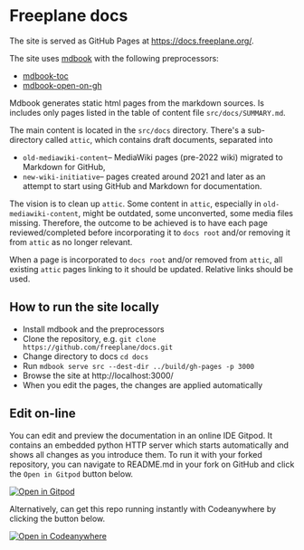 # Freeplane docs

The site is served as GitHub Pages at https://docs.freeplane.org/.

The site uses [mdbook](https://rust-lang.github.io/mdBook/) with the following preprocessors:
* [mdbook-toc](https://github.com/badboy/mdbook-toc)
* [mdbook-open-on-gh](https://github.com/badboy/mdbook-open-on-gh)

Mdbook generates static html pages from the markdown sources. 
Is includes only pages listed in the table of content file `src/docs/SUMMARY.md`.

The main content is located in the `src/docs` directory.
There's a sub-directory called `attic`, which contains draft documents, separated into

* `old-mediawiki-content`– MediaWiki pages (pre-2022 wiki) migrated to Markdown for GitHub,
* `new-wiki-initiative`– pages created around 2021 and later as an attempt to start using GitHub and Markdown for documentation.

The vision is to clean up `attic`.
Some content in `attic`, especially in `old-mediawiki-content`, might be outdated, some unconverted, some media files missing.
Therefore, the outcome to be achieved is to have each page reviewed/completed before incorporating it to `docs root` and/or removing it from `attic` as no longer relevant.

When a page is incorporated to `docs root` and/or removed from `attic`, all existing `attic` pages linking to it should be updated.
Relative links should be used.

## How to run the site locally

* Install mdbook and the preprocessors
* Clone the repository, e.g. `git clone https://github.com/freeplane/docs.git`
* Change directory to docs `cd docs`
* Run `mdbook serve src --dest-dir ../build/gh-pages -p 3000`
* Browse the site at http://localhost:3000/
* When you edit the pages, the changes are applied automatically

## Edit on-line

You can edit and preview the documentation in an online IDE Gitpod. It contains an embedded python HTTP server which starts automatically and shows all changes as you introduce them. To run it with your forked repository, you can navigate to README.md in your fork on GitHub and click the `Open in Gitpod` button below.

[![Open in Gitpod](https://gitpod.io/button/open-in-gitpod.svg)](https://gitpod.io/from-referrer/) 

Alternatively, can get this repo running instantly with Codeanywhere by clicking the button below.

[![Open in Codeanywhere](https://codeanywhere.com/img/open-in-codeanywhere-btn.svg)](https://app.codeanywhere.com/#https://github.com/daytonaio/devcontainer-generator)




